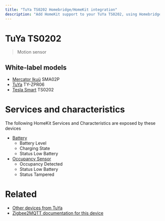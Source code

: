 ```yaml
---
title: "TuYa TS0202 Homebridge/HomeKit integration"
description: "Add HomeKit support to your TuYa TS0202, using Homebridge, Zigbee2MQTT and homebridge-z2m."
---
```

<!---
This file has been GENERATED using src/docgen/docgen.ts
DO NOT EDIT THIS FILE MANUALLY!
-->
# TuYa TS0202
> Motion sensor


## White-label models
* [Mercator Ikuü](../index.md#mercator_ikuu) SMA02P
* [TuYa](../index.md#tuya) TY-ZPR06
* [Tesla Smart](../index.md#tesla_smart) TS0202

# Services and characteristics
The following HomeKit Services and Characteristics are exposed by
these devices

* [Battery](../../battery.md)
  * Battery Level
  * Charging State
  * Status Low Battery
* [Occupancy Sensor](../../sensors.md)
  * Occupancy Detected
  * Status Low Battery
  * Status Tampered


# Related
* [Other devices from TuYa](../index.md#tuya)
* [Zigbee2MQTT documentation for this device](https://www.zigbee2mqtt.io/devices/TS0202.html)